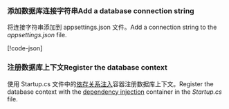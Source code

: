 <a name="cs"></a>
### <a name="add-a-database-connection-string"></a><span data-ttu-id="8d799-101">添加数据库连接字符串</span><span class="sxs-lookup"><span data-stu-id="8d799-101">Add a database connection string</span></span>

<span data-ttu-id="8d799-102">将连接字符串添加到 appsettings.json 文件。</span><span class="sxs-lookup"><span data-stu-id="8d799-102">Add a connection string to the *appsettings.json* file.</span></span>

[!code-json[](../../tutorials/razor-pages/razor-pages-start/sample/RazorPagesMovie/appsettings_SQLite.json?highlight=8-10)]

<a name="reg"></a>
###  <a name="register-the-database-context"></a><span data-ttu-id="8d799-103">注册数据库上下文</span><span class="sxs-lookup"><span data-stu-id="8d799-103">Register the database context</span></span>

<span data-ttu-id="8d799-104">使用 Startup.cs 文件中的[依存关系注入](xref:fundamentals/dependency-injection)容器注册数据库上下文。</span><span class="sxs-lookup"><span data-stu-id="8d799-104">Register the database context with the [dependency injection](xref:fundamentals/dependency-injection) container in the *Startup.cs* file.</span></span>
